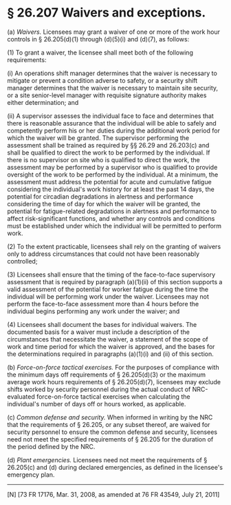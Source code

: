 # § 26.207   Waivers and exceptions.

(a) *Waivers.* Licensees may grant a waiver of one or more of the work hour controls in § 26.205(d)(1) through (d)(5)(i) and (d)(7), as follows:


(1) To grant a waiver, the licensee shall meet both of the following requirements:


(i) An operations shift manager determines that the waiver is necessary to mitigate or prevent a condition adverse to safety, or a security shift manager determines that the waiver is necessary to maintain site security, or a site senior-level manager with requisite signature authority makes either determination; and


(ii) A supervisor assesses the individual face to face and determines that there is reasonable assurance that the individual will be able to safely and competently perform his or her duties during the additional work period for which the waiver will be granted. The supervisor performing the assessment shall be trained as required by §§ 26.29 and 26.203(c) and shall be qualified to direct the work to be performed by the individual. If there is no supervisor on site who is qualified to direct the work, the assessment may be performed by a supervisor who is qualified to provide oversight of the work to be performed by the individual. At a minimum, the assessment must address the potential for acute and cumulative fatigue considering the individual's work history for at least the past 14 days, the potential for circadian degradations in alertness and performance considering the time of day for which the waiver will be granted, the potential for fatigue-related degradations in alertness and performance to affect risk-significant functions, and whether any controls and conditions must be established under which the individual will be permitted to perform work.


(2) To the extent practicable, licensees shall rely on the granting of waivers only to address circumstances that could not have been reasonably controlled;


(3) Licensees shall ensure that the timing of the face-to-face supervisory assessment that is required by paragraph (a)(1)(ii) of this section supports a valid assessment of the potential for worker fatigue during the time the individual will be performing work under the waiver. Licensees may not perform the face-to-face assessment more than 4 hours before the individual begins performing any work under the waiver; and


(4) Licensees shall document the bases for individual waivers. The documented basis for a waiver must include a description of the circumstances that necessitate the waiver, a statement of the scope of work and time period for which the waiver is approved, and the bases for the determinations required in paragraphs (a)(1)(i) and (ii) of this section.


(b) *Force-on-force tactical exercises.* For the purposes of compliance with the minimum days off requirements of § 26.205(d)(3) or the maximum average work hours requirements of § 26.205(d)(7), licensees may exclude shifts worked by security personnel during the actual conduct of NRC-evaluated force-on-force tactical exercises when calculating the individual's number of days off or hours worked, as applicable.


(c) *Common defense and security.* When informed in writing by the NRC that the requirements of § 26.205, or any subset thereof, are waived for security personnel to ensure the common defense and security, licensees need not meet the specified requirements of § 26.205 for the duration of the period defined by the NRC.


(d) *Plant emergencies.* Licensees need not meet the requirements of § 26.205(c) and (d) during declared emergencies, as defined in the licensee's emergency plan.



---

[N] [73 FR 17176, Mar. 31, 2008, as amended at 76 FR 43549, July 21, 2011]





